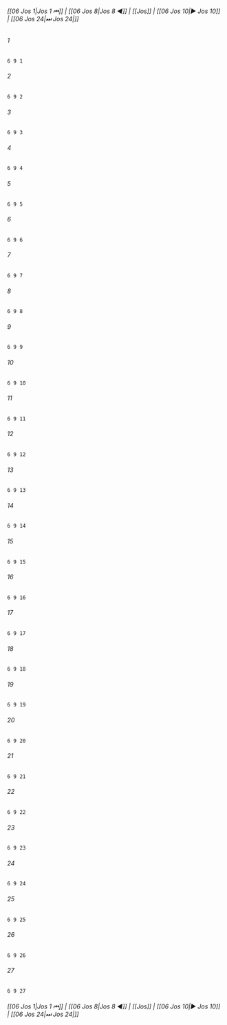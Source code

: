 
###### [[06 Jos 1|Jos 1 ⏮]] | [[06 Jos 8|Jos 8 ◀]] | [[Jos]] | [[06 Jos 10|▶ Jos 10]] | [[06 Jos 24|⏭ Jos 24|]]

###### 1
``` verse
6 9 1 
```
###### 2
``` verse
6 9 2 
```
###### 3
``` verse
6 9 3 
```
###### 4
``` verse
6 9 4 
```
###### 5
``` verse
6 9 5 
```
###### 6
``` verse
6 9 6 
```
###### 7
``` verse
6 9 7 
```
###### 8
``` verse
6 9 8 
```
###### 9
``` verse
6 9 9 
```
###### 10
``` verse
6 9 10 
```
###### 11
``` verse
6 9 11 
```
###### 12
``` verse
6 9 12 
```
###### 13
``` verse
6 9 13 
```
###### 14
``` verse
6 9 14 
```
###### 15
``` verse
6 9 15 
```
###### 16
``` verse
6 9 16 
```
###### 17
``` verse
6 9 17 
```
###### 18
``` verse
6 9 18 
```
###### 19
``` verse
6 9 19 
```
###### 20
``` verse
6 9 20 
```
###### 21
``` verse
6 9 21 
```
###### 22
``` verse
6 9 22 
```
###### 23
``` verse
6 9 23 
```
###### 24
``` verse
6 9 24 
```
###### 25
``` verse
6 9 25 
```
###### 26
``` verse
6 9 26 
```
###### 27
``` verse
6 9 27 
```

###### [[06 Jos 1|Jos 1 ⏮]] | [[06 Jos 8|Jos 8 ◀]] | [[Jos]] | [[06 Jos 10|▶ Jos 10]] | [[06 Jos 24|⏭ Jos 24|]]

